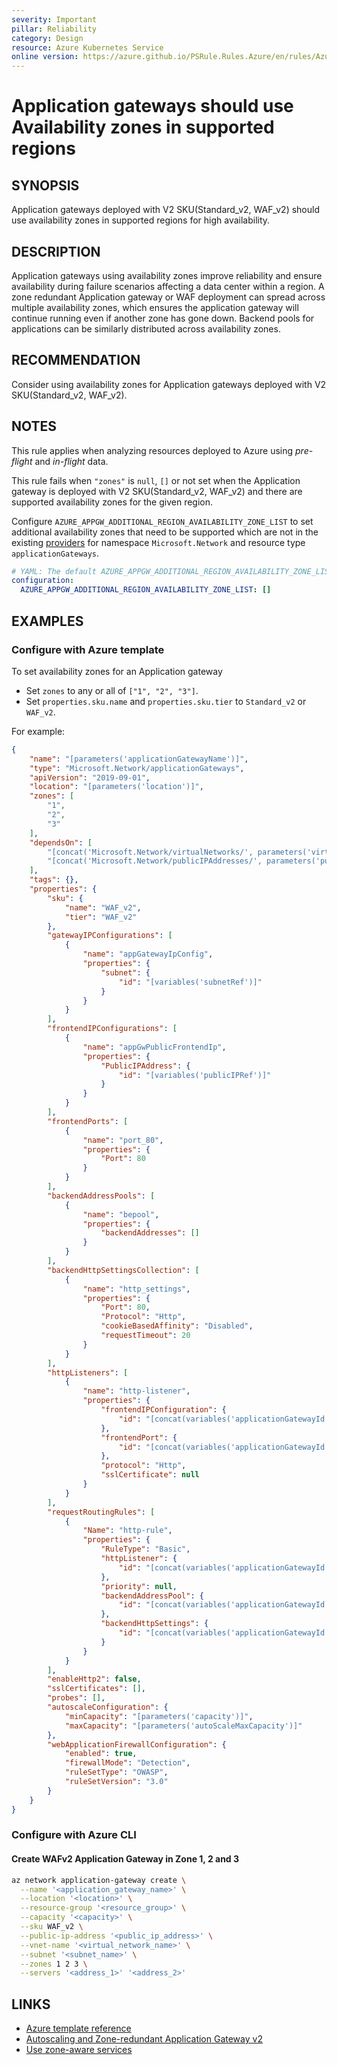 ```yaml
---
severity: Important
pillar: Reliability
category: Design
resource: Azure Kubernetes Service
online version: https://azure.github.io/PSRule.Rules.Azure/en/rules/Azure.AppGw.AvailabilityZone/
---
```


# Application gateways should use Availability zones in supported regions

## SYNOPSIS

Application gateways deployed with V2 SKU(Standard_v2, WAF_v2) should use availability zones in supported regions for high availability.

## DESCRIPTION

Application gateways using availability zones improve reliability and ensure availability during failure scenarios affecting a data center within a region. A zone redundant Application gateway or WAF deployment can spread across multiple availability zones, which ensures the application gateway will continue running even if another zone has gone down. Backend pools for applications can be similarly distributed across availability zones.

## RECOMMENDATION

Consider using availability zones for Application gateways deployed with V2 SKU(Standard_v2, WAF_v2).

## NOTES

This rule applies when analyzing resources deployed to Azure using *pre-flight* and *in-flight* data.

This rule fails when `"zones"` is `null`, `[]` or not set when the Application gateway is deployed with V2 SKU(Standard_v2, WAF_v2) and there are supported availability zones for the given region.

Configure `AZURE_APPGW_ADDITIONAL_REGION_AVAILABILITY_ZONE_LIST` to set additional availability zones that need to be supported which are not in the existing [providers](https://github.com/Azure/PSRule.Rules.Azure/blob/main/data/providers.json) for namespace `Microsoft.Network` and resource type `applicationGateways`.

```yaml
# YAML: The default AZURE_APPGW_ADDITIONAL_REGION_AVAILABILITY_ZONE_LIST configuration option
configuration:
  AZURE_APPGW_ADDITIONAL_REGION_AVAILABILITY_ZONE_LIST: []
```

## EXAMPLES

### Configure with Azure template

To set availability zones for an Application gateway

- Set `zones` to any or all of `["1", "2", "3"]`.
- Set `properties.sku.name` and `properties.sku.tier` to `Standard_v2` or `WAF_v2`.

For example:

```json
{
    "name": "[parameters('applicationGatewayName')]",
    "type": "Microsoft.Network/applicationGateways",
    "apiVersion": "2019-09-01",
    "location": "[parameters('location')]",
    "zones": [
        "1",
        "2",
        "3"
    ],
    "dependsOn": [
        "[concat('Microsoft.Network/virtualNetworks/', parameters('virtualNetworkName'))]",
        "[concat('Microsoft.Network/publicIPAddresses/', parameters('publicIpAddressName'))]"
    ],
    "tags": {},
    "properties": {
        "sku": {
            "name": "WAF_v2",
            "tier": "WAF_v2"
        },
        "gatewayIPConfigurations": [
            {
                "name": "appGatewayIpConfig",
                "properties": {
                    "subnet": {
                        "id": "[variables('subnetRef')]"
                    }
                }
            }
        ],
        "frontendIPConfigurations": [
            {
                "name": "appGwPublicFrontendIp",
                "properties": {
                    "PublicIPAddress": {
                        "id": "[variables('publicIPRef')]"
                    }
                }
            }
        ],
        "frontendPorts": [
            {
                "name": "port_80",
                "properties": {
                    "Port": 80
                }
            }
        ],
        "backendAddressPools": [
            {
                "name": "bepool",
                "properties": {
                    "backendAddresses": []
                }
            }
        ],
        "backendHttpSettingsCollection": [
            {
                "name": "http_settings",
                "properties": {
                    "Port": 80,
                    "Protocol": "Http",
                    "cookieBasedAffinity": "Disabled",
                    "requestTimeout": 20
                }
            }
        ],
        "httpListeners": [
            {
                "name": "http-listener",
                "properties": {
                    "frontendIPConfiguration": {
                        "id": "[concat(variables('applicationGatewayId'), '/frontendIPConfigurations/appGwPublicFrontendIp')]"
                    },
                    "frontendPort": {
                        "id": "[concat(variables('applicationGatewayId'), '/frontendPorts/port_80')]"
                    },
                    "protocol": "Http",
                    "sslCertificate": null
                }
            }
        ],
        "requestRoutingRules": [
            {
                "Name": "http-rule",
                "properties": {
                    "RuleType": "Basic",
                    "httpListener": {
                        "id": "[concat(variables('applicationGatewayId'), '/httpListeners/http-listener')]"
                    },
                    "priority": null,
                    "backendAddressPool": {
                        "id": "[concat(variables('applicationGatewayId'), '/backendAddressPools/bepool')]"
                    },
                    "backendHttpSettings": {
                        "id": "[concat(variables('applicationGatewayId'), '/backendHttpSettingsCollection/http_settings')]"
                    }
                }
            }
        ],
        "enableHttp2": false,
        "sslCertificates": [],
        "probes": [],
        "autoscaleConfiguration": {
            "minCapacity": "[parameters('capacity')]",
            "maxCapacity": "[parameters('autoScaleMaxCapacity')]"
        },
        "webApplicationFirewallConfiguration": {
            "enabled": true,
            "firewallMode": "Detection",
            "ruleSetType": "OWASP",
            "ruleSetVersion": "3.0"
        }
    }
}
```

### Configure with Azure CLI

#### Create WAFv2 Application Gateway in Zone 1, 2 and 3

```bash
az network application-gateway create \
  --name '<application_gateway_name>' \
  --location '<location>' \
  --resource-group '<resource_group>' \
  --capacity '<capacity>' \
  --sku WAF_v2 \
  --public-ip-address '<public_ip_address>' \
  --vnet-name '<virtual_network_name>' \
  --subnet '<subnet_name>' \
  --zones 1 2 3 \
  --servers '<address_1>' '<address_2>'
```

## LINKS

- [Azure template reference](https://docs.microsoft.com/azure/templates/microsoft.network/applicationgateways?tabs=json)
- [Autoscaling and Zone-redundant Application Gateway v2](https://docs.microsoft.com/azure/application-gateway/application-gateway-autoscaling-zone-redundant)
- [Use zone-aware services](https://docs.microsoft.com/azure/architecture/framework/resiliency/design-best-practices#use-zone-aware-services)
